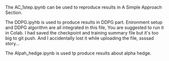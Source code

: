 The AC_1step.ipynb can be used to reproduce results in A Simple Approach Section.

The DDPG.ipyhb is used to produce results in DDPG part. Enironment setup and DDPG algorithm are all integrated in this file, You are suggested to run it in Colab.
I had saved the checkpoint and training summary file but it's too big to git push. And I accidentally lost it while uploading the file, ssssad story...

The Alpah_hedge.ipynb is used tp produce results about alpha hedge.
